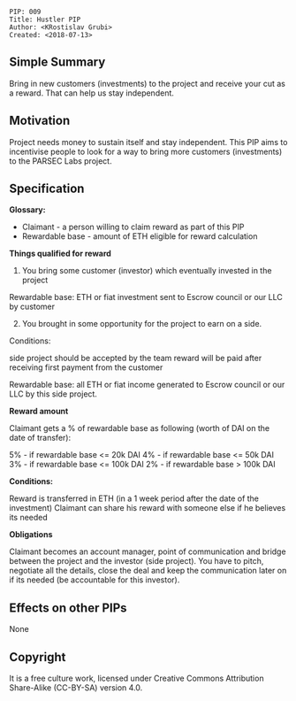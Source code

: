     PIP: 009
    Title: Hustler PIP
    Author: <KRostislav Grubi>
    Created: <2018-07-13>


## Simple Summary
Bring in new customers (investments) to the project and receive your cut as a reward. That can help us stay independent. 

## Motivation
Project needs money to sustain itself and stay independent. This PIP aims to incentivise people to look for a way to bring more customers (investments) to the PARSEC Labs project.

## Specification

**Glossary:**

- Claimant - a person willing to claim reward as part of this PIP
- Rewardable base - amount of ETH eligible for reward calculation

**Things qualified for reward**

1. You bring some customer (investor) which eventually invested in the project
 
Rewardable base: ETH or fiat investment sent to Escrow council or our LLC by customer

2. You brought in some opportunity for the project to earn on a side. 

Conditions: 

side project should be accepted by the team 
reward will be paid after receiving first payment from the customer

Rewardable base: all ETH or fiat income generated to Escrow council or our LLC by this side project.

**Reward amount**

Claimant gets a % of rewardable base as following (worth of DAI on the date of transfer): 

5% - if rewardable base <= 20k DAI
4% - if rewardable base <= 50k DAI  
3% - if rewardable base <= 100k DAI 
2% - if rewardable base > 100k DAI 

**Conditions:**

Reward is transferred in ETH (in a 1 week period after the date of the investment)
Claimant can share his reward with someone else if he believes its needed

**Obligations**

Claimant becomes an account manager, point of communication and bridge between the project and the investor (side project). You have to pitch, negotiate all the details, close the deal and keep the communication later on if its needed (be accountable for this investor).

## Effects on other PIPs
None

## Copyright
It is a free culture work, licensed under Creative Commons Attribution Share-Alike (CC-BY-SA) version 4.0.
